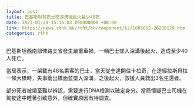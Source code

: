 ```yaml
---
layout: post
title: 巴基斯坦有巴士墜深溝後起火最少40死
date: 2023-01-29 15:16:03.000000000 +08:00
link: https://news.rthk.hk/rthk/ch/component/k2/1685652-20230129.htm
categories: rthk
---
```


巴基斯坦西南部俾路支省發生嚴重車禍，一輛巴士墜入深溝後起火，造成至少40人死亡。

當局表示，一架載有48名乘客的巴士，當天從奎達開往卡拉奇，在途經拉斯貝拉一條大橋時，失事衝出橋面並墜入深溝，之後起火，救援人員救出3名生還者。

部分死者被燒至難以辨認，需要進行DNA檢測以確定身分。當局懷疑巴士司機在駕駛途中睡著引致意外，但確實原因有待調查。
